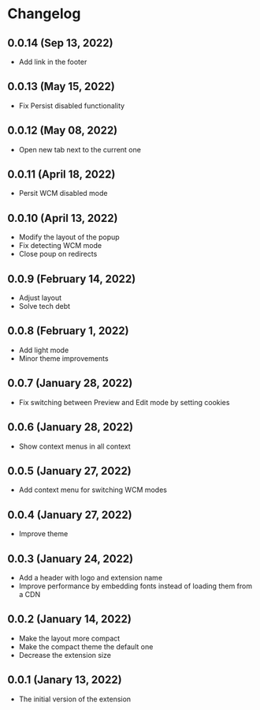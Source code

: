 # Changelog

## 0.0.14 (Sep 13, 2022)

* Add link in the footer

## 0.0.13 (May 15, 2022)

* Fix Persist disabled functionality

## 0.0.12 (May 08, 2022)

* Open new tab next to the current one

## 0.0.11 (April 18, 2022)

* Persit WCM disabled mode

## 0.0.10 (April 13, 2022)

* Modify the layout of the popup
* Fix detecting WCM mode
* Close poup on redirects

## 0.0.9 (February 14, 2022)

* Adjust layout
* Solve tech debt

## 0.0.8 (February 1, 2022)

* Add light mode
* Minor theme improvements

## 0.0.7 (January 28, 2022)

* Fix switching between Preview and Edit mode by setting cookies

## 0.0.6 (January 28, 2022)

* Show context menus in all context

## 0.0.5 (January 27, 2022)

* Add context menu for switching WCM modes

## 0.0.4 (January 27, 2022)

* Improve theme

## 0.0.3 (January 24, 2022)

* Add a header with logo and extension name
* Improve performance by embedding fonts instead of loading them from a CDN

## 0.0.2 (January 14, 2022)

* Make the layout more compact
* Make the compact theme the default one
* Decrease the extension size

## 0.0.1 (Janary 13, 2022)

* The initial version of the extension
